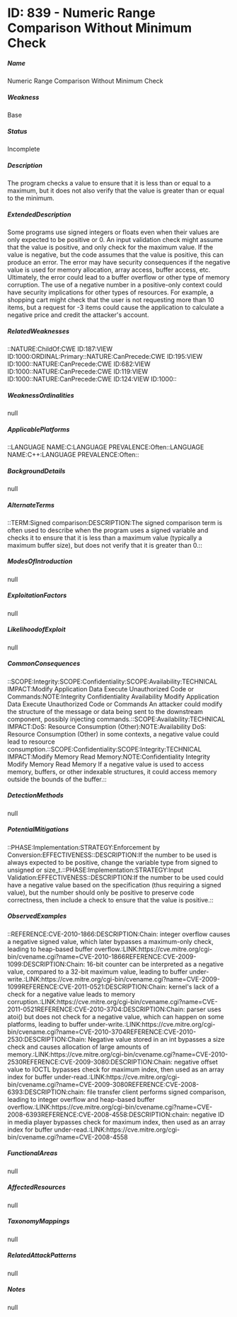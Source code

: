 # ID: 839 - Numeric Range Comparison Without Minimum Check
<h5>Name</h5>Numeric Range Comparison Without Minimum Check
<h5>Weakness</h5>Base
<h5>Status</h5>Incomplete
<h5>Description</h5>The program checks a value to ensure that it is less than or equal to a maximum, but it does not also verify that the value is greater than or equal to the minimum.
<h5>ExtendedDescription</h5>Some programs use signed integers or floats even when their values are only expected to be positive or 0. An input validation check might assume that the value is positive, and only check for the maximum value. If the value is negative, but the code assumes that the value is positive, this can produce an error. The error may have security consequences if the negative value is used for memory allocation, array access, buffer access, etc. Ultimately, the error could lead to a buffer overflow or other type of memory corruption. The use of a negative number in a positive-only context could have security implications for other types of resources. For example, a shopping cart might check that the user is not requesting more than 10 items, but a request for -3 items could cause the application to calculate a negative price and credit the attacker's account.
<h5>RelatedWeaknesses</h5>::NATURE:ChildOf:CWE ID:187:VIEW ID:1000:ORDINAL:Primary::NATURE:CanPrecede:CWE ID:195:VIEW ID:1000::NATURE:CanPrecede:CWE ID:682:VIEW ID:1000::NATURE:CanPrecede:CWE ID:119:VIEW ID:1000::NATURE:CanPrecede:CWE ID:124:VIEW ID:1000::
<h5>WeaknessOrdinalities</h5>null
<h5>ApplicablePlatforms</h5>::LANGUAGE NAME:C:LANGUAGE PREVALENCE:Often::LANGUAGE NAME:C++:LANGUAGE PREVALENCE:Often::
<h5>BackgroundDetails</h5>null
<h5>AlternateTerms</h5>::TERM:Signed comparison:DESCRIPTION:The signed comparison term is often used to describe when the program uses a signed variable and checks it to ensure that it is less than a maximum value (typically a maximum buffer size), but does not verify that it is greater than 0.::
<h5>ModesOfIntroduction</h5>null
<h5>ExploitationFactors</h5>null
<h5>LikelihoodofExploit</h5>null
<h5>CommonConsequences</h5>::SCOPE:Integrity:SCOPE:Confidentiality:SCOPE:Availability:TECHNICAL IMPACT:Modify Application Data Execute Unauthorized Code or Commands:NOTE:Integrity Confidentiality Availability Modify Application Data Execute Unauthorized Code or Commands An attacker could modify the structure of the message or data being sent to the downstream component, possibly injecting commands.::SCOPE:Availability:TECHNICAL IMPACT:DoS: Resource Consumption (Other):NOTE:Availability DoS: Resource Consumption (Other) in some contexts, a negative value could lead to resource consumption.::SCOPE:Confidentiality:SCOPE:Integrity:TECHNICAL IMPACT:Modify Memory Read Memory:NOTE:Confidentiality Integrity Modify Memory Read Memory If a negative value is used to access memory, buffers, or other indexable structures, it could access memory outside the bounds of the buffer.::
<h5>DetectionMethods</h5>null
<h5>PotentialMitigations</h5>::PHASE:Implementation:STRATEGY:Enforcement by Conversion:EFFECTIVENESS::DESCRIPTION:If the number to be used is always expected to be positive, change the variable type from signed to unsigned or size_t.::PHASE:Implementation:STRATEGY:Input Validation:EFFECTIVENESS::DESCRIPTION:If the number to be used could have a negative value based on the specification (thus requiring a signed value), but the number should only be positive to preserve code correctness, then include a check to ensure that the value is positive.::
<h5>ObservedExamples</h5>::REFERENCE:CVE-2010-1866:DESCRIPTION:Chain: integer overflow causes a negative signed value, which later bypasses a maximum-only check, leading to heap-based buffer overflow.:LINK:https://cve.mitre.org/cgi-bin/cvename.cgi?name=CVE-2010-1866REFERENCE:CVE-2009-1099:DESCRIPTION:Chain: 16-bit counter can be interpreted as a negative value, compared to a 32-bit maximum value, leading to buffer under-write.:LINK:https://cve.mitre.org/cgi-bin/cvename.cgi?name=CVE-2009-1099REFERENCE:CVE-2011-0521:DESCRIPTION:Chain: kernel's lack of a check for a negative value leads to memory corruption.:LINK:https://cve.mitre.org/cgi-bin/cvename.cgi?name=CVE-2011-0521REFERENCE:CVE-2010-3704:DESCRIPTION:Chain: parser uses atoi() but does not check for a negative value, which can happen on some platforms, leading to buffer under-write.:LINK:https://cve.mitre.org/cgi-bin/cvename.cgi?name=CVE-2010-3704REFERENCE:CVE-2010-2530:DESCRIPTION:Chain: Negative value stored in an int bypasses a size check and causes allocation of large amounts of memory.:LINK:https://cve.mitre.org/cgi-bin/cvename.cgi?name=CVE-2010-2530REFERENCE:CVE-2009-3080:DESCRIPTION:Chain: negative offset value to IOCTL bypasses check for maximum index, then used as an array index for buffer under-read.:LINK:https://cve.mitre.org/cgi-bin/cvename.cgi?name=CVE-2009-3080REFERENCE:CVE-2008-6393:DESCRIPTION:chain: file transfer client performs signed comparison, leading to integer overflow and heap-based buffer overflow.:LINK:https://cve.mitre.org/cgi-bin/cvename.cgi?name=CVE-2008-6393REFERENCE:CVE-2008-4558:DESCRIPTION:chain: negative ID in media player bypasses check for maximum index, then used as an array index for buffer under-read.:LINK:https://cve.mitre.org/cgi-bin/cvename.cgi?name=CVE-2008-4558
<h5>FunctionalAreas</h5>null
<h5>AffectedResources</h5>null
<h5>TaxonomyMappings</h5>null
<h5>RelatedAttackPatterns</h5>null
<h5>Notes</h5>null


